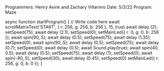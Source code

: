 Programmers: Henry Avink and Zachary Villarimo
Date: 5/3/22
Program: Maze

async function startProgram() {
	// Write code here
	await scrollMatrixText('START', { r: 256, g: 256, b: 256 }, 15, true)
	await delay (2);
	setSpeed(75);
	await delay (2.1);
	setSpeed(0);
	setMainLed({ r: 0, g: 0, b: 256 });
	await spin(90,.5);
	await delay (0.5);
	setSpeed(75);
	await delay (1.35);
	setSpeed(0);
	await spin(90,.5);
	await delay (0.5);
	setSpeed(75);
	await delay (0.7);
	setSpeed(0);
	await delay (0.5);
	await Sound.play(true);
	await spin(40, 0.5);
	await delay (0.5);
	setSpeed(75);
	await delay (1);
	setSpeed(0);
	await spin(-90,.5);
	setSpeed(30);
	await delay (0.45);
	setSpeed(0)
	setMainLed({ r: 256, g: 0, b: 0 });
}
